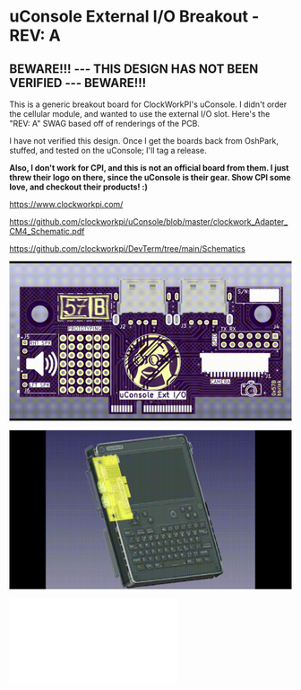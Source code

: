 # uConsole External I/O Breakout - REV: A

## BEWARE!!! --- THIS DESIGN HAS NOT BEEN VERIFIED --- BEWARE!!!

This is a generic breakout board for ClockWorkPI's uConsole. I didn't order the cellular module, and wanted to use the external I/O slot. Here's the "REV: A" SWAG based off of renderings of the PCB.

I have not verified this design. Once I get the boards back from OshPark, stuffed, and tested on the uConsole; I'll tag a release. 

**Also, I don't work for CPI, and this is not an official board from them. I just threw their logo on there, since the uConsole is their gear. Show CPI some love, and checkout their products! :)**

https://www.clockworkpi.com/

https://github.com/clockworkpi/uConsole/blob/master/clockwork_Adapter_CM4_Schematic.pdf

https://github.com/clockworkpi/DevTerm/tree/main/Schematics

![media/assembly.gif](media/assembly.gif)

![media/mockup.gif](media/mockup.gif)

![docs/schematic.pdf](docs/schematic.pdf)

